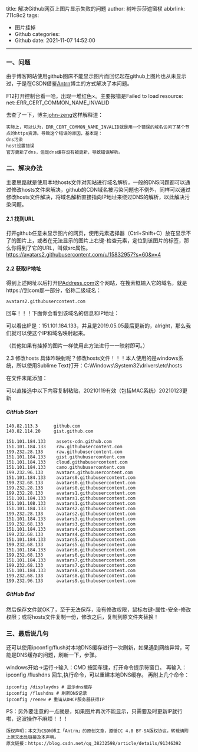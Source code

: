title: 解决Github网页上图片显示失败的问题
author: 树叶莎莎遮窗棂
abbrlink: 711c8c2
tags:
  - 图片挂掉
  - Github
categories:
  - Github
date: 2021-11-07 14:52:00
---
### 一、问题
由于博客网站使用github图床不能显示图片而回忆起在github上图片也从未显示过，于是在CSDN借鉴[Antrn](https://blog.csdn.net/qq_38232598/article/details/91346392)博主的方式解决了本问题。

<!-- more -->

F12打开控制台看一哈，出现一堆红色×。主要报错是Failed to load resource: net::ERR_CERT_COMMON_NAME_INVALID

去查了一下，博主[john-zeng](https://blog.csdn.net/zerooffdate/article/details/80513730)这样解释道：
~~~
实际上，可以认为，ERR_CERT_COMMON_NAME_INVALID就是用一个错误的域名访问了某个节点的https资源。导致这个错误的原因，基本是：
dns污染
host设置错误
官方更新了dns，但是dns缓存没有被更新，导致错误解析。
~~~
### 二、解决办法
主要思路就是使用本地hosts文件对网站进行域名解析，一般的DNS问题都可以通过修改hosts文件来解决，github的CDN域名被污染问题也不例外，同样可以通过修改hosts文件解决，将域名解析直接指向IP地址来绕过DNS的解析，以此解决污染问题。
#### 2.1 找到URL
打开github任意未显示图片的网页，使用元素选择器（Ctrl+Shift+C）放在显示不了的图片上，或者在无法显示的图片上右键-检查元素，定位到该图片的标签，那么你得到了它的URL，叫做src属性。https://avatars2.githubusercontent.com/u/15832957?s=60&v=4

#### 2.2 获取IP地址
得到上述网址以后打开[IPAddress.com](https://www.ipaddress.com/)这个网站，在搜索框输入它的域名，就是https://到com那一部分，俗称二级域名：

```
avatars2.githubusercontent.com
```

回车！！！下面你会看到该域名的信息和IP地址：

可以看出IP是：151.101.184.133，并且是2019.05.05最后更新的，alright，那么我们就可以使这个IP和域名映射起来。

（其他如果有挂掉的图片一样使用此方法进行一一映射即可。）

2.3 修改hosts
具体咋映射呢？修改hosts文件！！！本人使用的是windows系统，所以使用Sublime Text打开：C:\Windows\System32\drivers\etc\hosts

在文件末尾添加：


可以直接选中以下内容复制粘贴，20210119有效（包括MAC系统）20210123更新

##### GitHub Start 
```
140.82.113.3      github.com
140.82.114.20     gist.github.com

151.101.184.133    assets-cdn.github.com
151.101.184.133    raw.githubusercontent.com
199.232.28.133     raw.githubusercontent.com 
151.101.184.133    gist.githubusercontent.com
151.101.184.133    cloud.githubusercontent.com
151.101.184.133    camo.githubusercontent.com
199.232.96.133     avatars.githubusercontent.com
151.101.184.133    avatars0.githubusercontent.com
199.232.68.133     avatars0.githubusercontent.com
199.232.28.133     avatars0.githubusercontent.com 
199.232.28.133     avatars1.githubusercontent.com
151.101.184.133    avatars1.githubusercontent.com
151.101.108.133    avatars1.githubusercontent.com
151.101.184.133    avatars2.githubusercontent.com
199.232.28.133     avatars2.githubusercontent.com
151.101.184.133    avatars3.githubusercontent.com
199.232.68.133     avatars3.githubusercontent.com
151.101.184.133    avatars4.githubusercontent.com
199.232.68.133     avatars4.githubusercontent.com
151.101.184.133    avatars5.githubusercontent.com
199.232.68.133     avatars5.githubusercontent.com
151.101.184.133    avatars6.githubusercontent.com
199.232.68.133     avatars6.githubusercontent.com
151.101.184.133    avatars7.githubusercontent.com
199.232.68.133     avatars7.githubusercontent.com
151.101.184.133    avatars8.githubusercontent.com
199.232.68.133     avatars8.githubusercontent.com
199.232.96.133     avatars9.githubusercontent.com
```

##### GitHub End

然后保存文件就OK了，至于无法保存，没有修改权限，鼠标右键-属性-安全-修改权限；或将hosts文件复制一份，修改之后，复制到原文件夹替换！

### 三、最后说几句
还可以使用ipconfig/flush对本地DNS缓存进行一次刷新，如果遇到网络异常，可能是DNS缓存的问题，刷新一下，步骤。

windows开始→运行→输入：CMD 按回车键，打开命令提示符窗口。
再输入： ipconfig /flushdns 回车,执行命令，可以重建本地DNS缓存。
再附上几个命令：

```
ipconfig /displaydns # 显示dns缓存 
ipconfig /flushdns # 刷新DNS记录 
ipconfig /renew # 重请从DHCP服务器获得IP 
```

PS：另外要注意的一点就是，如果图片再次不能显示，只需要及时更新IP就行啦，这波操作不麻烦！！！

```
版权声明：本文为CSDN博主「Antrn」的原创文章，遵循CC 4.0 BY-SA版权协议，转载请附上原文出处链接及本声明。
原文链接：https://blog.csdn.net/qq_38232598/article/details/91346392
```